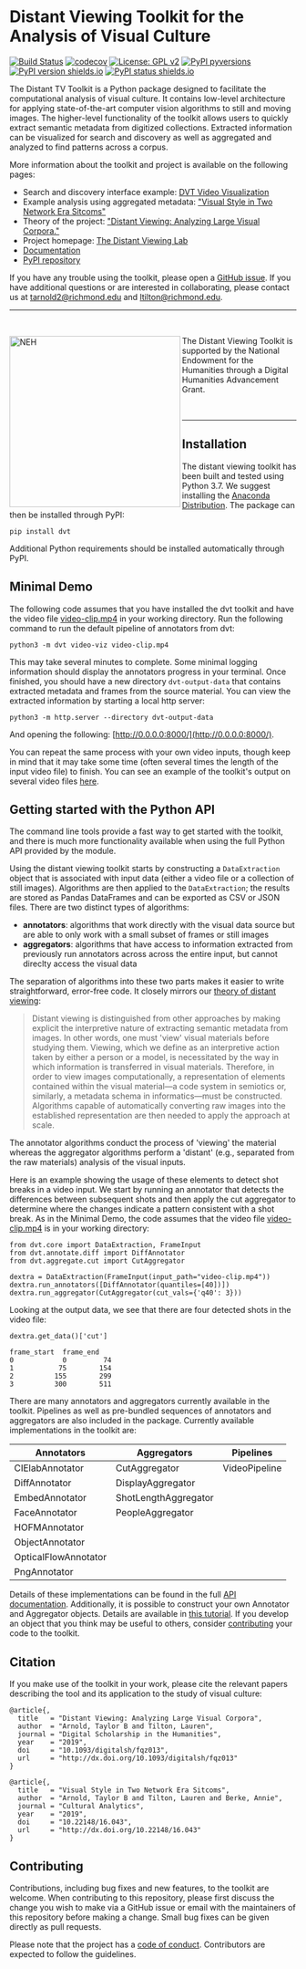 
# Distant Viewing Toolkit for the Analysis of Visual Culture

[![Build Status](https://travis-ci.org/distant-viewing/dvt.svg?branch=master)](https://travis-ci.org/distant-viewing/dvt)  [![codecov](https://codecov.io/gh/distant-viewing/dvt/branch/master/graph/badge.svg)](https://codecov.io/gh/distant-viewing/dvt)  [![License: GPL v2](https://img.shields.io/badge/License-GPL%20v2-blue.svg)](https://www.gnu.org/licenses/old-licenses/gpl-2.0.en.html) [![PyPI pyversions](https://img.shields.io/pypi/pyversions/dvt.svg)](https://pypi.python.org/pypi/dvt/) [![PyPI version shields.io](https://img.shields.io/pypi/v/dvt.svg)](https://pypi.python.org/pypi/dvt/) [![PyPI status shields.io](https://img.shields.io/pypi/status/dvt)](https://pypi.python.org/pypi/dvt/)

The Distant TV Toolkit is a Python package designed to facilitate the
computational analysis of visual culture. It contains low-level architecture
for applying state-of-the-art computer vision algorithms to still and moving
images. The higher-level functionality of the toolkit allows users to quickly
extract semantic metadata from digitized collections. Extracted information
can be visualized for search and discovery as well as aggregated and analyzed to find
patterns across a corpus.

More information about the toolkit and project is available on the following
pages:

* Search and discovery interface example: [DVT Video Visualization](https://www.distantviewing.org/labs/)
* Example analysis using aggregated metadata: ["Visual Style in Two Network Era Sitcoms"](https://doi.org/10.22148/16.043)
* Theory of the project: ["Distant Viewing: Analyzing Large Visual Corpora."](https://www.distantviewing.org/pdf/distant-viewing.pdf)
* Project homepage: [The Distant Viewing Lab](https://distantviewing.org)
* [Documentation](https://distant-viewing.github.io/dvt/)
* [PyPI repository](https://pypi.org/project/dvt/)

If you have any trouble using the toolkit, please open a
[GitHub issue](https://github.com/distant-viewing/dvt/issues). If you
have additional questions or are interested in collaborating, please contact
us at tarnold2@richmond.edu and ltilton@richmond.edu.

------------------

<br>

<a href="https://www.neh.gov/" title="National Endowment for the Humanities"><img align="left" src="docs-source/images/neh_logo_horizlarge.jpg" alt="NEH" class="rpad" width="300px"></a> The Distant Viewing Toolkit is supported by the National Endowment for the Humanities through a Digital Humanities Advancement Grant.

<br>

------------------

## Installation

The distant viewing toolkit has been built and tested using Python 3.7. We suggest
installing the [Anaconda Distribution](https://www.anaconda.com/distribution/#download-section).
The package can then be installed through PyPI:

```
pip install dvt
```

Additional Python requirements should be installed automatically
through PyPI.

## Minimal Demo

The following code assumes that you have installed the dvt toolkit and have
the video file
[video-clip.mp4](https://github.com/distant-viewing/dvt/raw/master/tests/test-data/video-clip.mp4/)
in your working directory. Run the following command to run the default
pipeline of annotators from dvt:

```
python3 -m dvt video-viz video-clip.mp4
```

This may take several minutes to complete. Some minimal logging information
should display the annotators progress in your terminal. Once finished,
you should have a new directory `dvt-output-data` that contains extracted
metadata and frames from the source material. You can view the extracted
information by starting a local http server:

```
python3 -m http.server --directory dvt-output-data
```

And opening the following: [http://0.0.0.0:8000/](http://0.0.0.0:8000/).

You can repeat the same process with your own video inputs, though keep in
mind that it may take some time (often several times the length of the input
video file) to finish. You can see an example of the toolkit's output on
several video files [here](https://www.distantviewing.org/labs/).

## Getting started with the Python API

The command line tools provide a fast way to get started with the toolkit,
and there is much more functionality available when using the full Python
API provided by the module.

Using the distant viewing toolkit starts by constructing a `DataExtraction`
object that is associated with input data (either a video file or a
collection of still images). Algorithms are then applied to the
`DataExtraction`; the results are stored as Pandas DataFrames and can be
exported as CSV or JSON files. There are two distinct types of algorithms:

- **annotators**: algorithms that work directly with the visual data source
but are able to only work with a small subset of frames or still images
- **aggregators**: algorithms that have access to information extracted
from previously run annotators across across the entire input, but cannot
direclty access the visual data

The separation of algorithms into these two parts makes it easier to write
straightforward, error-free code. It closely mirrors our
[theory of distant viewing](https://www.distantviewing.org/pdf/distant-viewing.pdf):

> Distant viewing is distinguished from other approaches by making explicit
> the interpretive nature of extracting semantic metadata from images.
> In other words, one must 'view' visual materials before studying them.
> Viewing,  which  we  define  as an interpretive action taken by either a
> person or a model, is necessitated by  the  way  in  which  information  is
> transferred  in visual materials. Therefore, in order to view images
> computationally,  a  representation  of  elements  contained within the
> visual material—a code system in semiotics  or,  similarly,  a  metadata
> schema  in  informatics—must  be  constructed.  Algorithms  capable  of
> automatically  converting  raw  images  into the  established  representation
> are  then  needed  to apply  the  approach  at  scale.

The annotator algorithms conduct the process of 'viewing' the material whereas
the aggregator algorithms perform a 'distant' (e.g., separated from the raw
materials) analysis of the visual inputs.

Here is an example showing the usage of these elements to detect shot breaks
in a video input. We start by running an annotator that detects the differences
between subsequent shots and then apply the cut aggregator to determine where
the changes indicate a pattern consistent with a shot break. As in the Minimal
Demo, the code assumes that the video file
[video-clip.mp4](https://github.com/distant-viewing/dvt/raw/master/tests/test-data/video-clip.mp4/)
is in your working directory:

```
from dvt.core import DataExtraction, FrameInput
from dvt.annotate.diff import DiffAnnotator
from dvt.aggregate.cut import CutAggregator

dextra = DataExtraction(FrameInput(input_path="video-clip.mp4"))
dextra.run_annotators([DiffAnnotator(quantiles=[40])])
dextra.run_aggregator(CutAggregator(cut_vals={'q40': 3}))
```

Looking at the output data, we see that there are four detected shots in the
video file:

```
dextra.get_data()['cut']
```
```
frame_start  frame_end
0            0         74
1           75        154
2          155        299
3          300        511
```

There are many annotators and aggregators currently available in the toolkit.
Pipelines as well as pre-bundled sequences of annotators and aggregators are also
included in the package. Currently available implementations in the toolkit
are:

| Annotators           | Aggregators           | Pipelines      |
| -------------------- |---------------------- | -------------- |
| CIElabAnnotator      | CutAggregator         | VideoPipeline  |
| DiffAnnotator        | DisplayAggregator     |                |
| EmbedAnnotator       | ShotLengthAggregator  |                |
| FaceAnnotator        | PeopleAggregator      |                |
| HOFMAnnotator        |                       |                |
| ObjectAnnotator      |                       |                |
| OpticalFlowAnnotator |                       |                |
| PngAnnotator         |                       |                |

Details of these implementations can be found in the full
[API documentation](https://distant-viewing.github.io/dvt/). Additionally, it
is possible to construct your own Annotator and Aggregator objects. Details
are available in [this tutorial](https://distant-viewing.github.io/dvt/tutorial/custom.html).
If you develop an object that you think
may be useful to others, consider [contributing](#contributing) your code to
the toolkit.

## Citation

If you make use of the toolkit in your work, please cite the relevant papers
describing the tool and its application to the study of visual culture:

```
@article{,
  title   = "Distant Viewing: Analyzing Large Visual Corpora",
  author  = "Arnold, Taylor B and Tilton, Lauren",
  journal = "Digital Scholarship in the Humanities",
  year    = "2019",
  doi     = "10.1093/digitalsh/fqz013",
  url     = "http://dx.doi.org/10.1093/digitalsh/fqz013"
}
```

```
@article{,
  title   = "Visual Style in Two Network Era Sitcoms",
  author  = "Arnold, Taylor B and Tilton, Lauren and Berke, Annie",
  journal = "Cultural Analytics",
  year    = "2019",
  doi     = "10.22148/16.043",
  url     = "http://dx.doi.org/10.22148/16.043"
}
```

## Contributing

Contributions, including bug fixes and new features, to the toolkit are
welcome. When contributing to this repository, please first discuss the change
you wish to make via a GitHub issue or email with the maintainers of this
repository before making a change. Small bug fixes can be given directly
as pull requests.

Please note that the project has a
[code of conduct](https://github.com/distant-viewing/dvt/blob/master/.github/CODE_OF_CONDUCT.md).
Contributors are expected to follow the guidelines.
